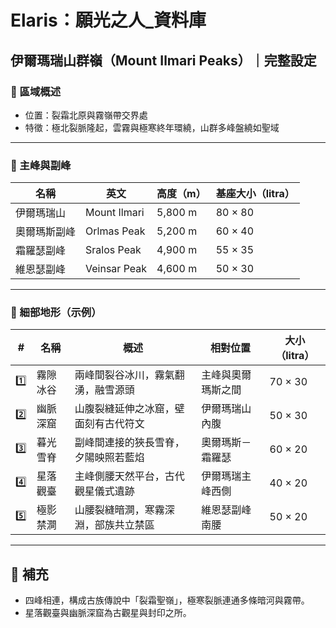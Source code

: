
# Elaris：願光之人_資料庫

## 伊爾瑪瑞山群嶺（Mount Ilmari Peaks）｜完整設定

### 📍 區域概述
- 位置：裂霜北原與霧嶺帶交界處
- 特徵：極北裂脈隆起，雲霧與極寒終年環繞，山群多峰盤繞如聖域

---

### 🗻 主峰與副峰

| 名稱 | 英文 | 高度（m） | 基座大小（litra） |
|------|--------------|----------------|----------------|
| 伊爾瑪瑞山 | Mount Ilmari | 5,800 m | 80 × 80 |
| 奧爾瑪斯副峰 | Orlmas Peak | 5,200 m | 60 × 40 |
| 霜羅瑟副峰 | Sralos Peak | 4,900 m | 55 × 35 |
| 維恩瑟副峰 | Veinsar Peak | 4,600 m | 50 × 30 |

---

### 🧭 細部地形（示例）

| # | 名稱 | 概述 | 相對位置 | 大小（litra） |
|---|------|------|-----------|----------------|
| 1️⃣ | 霧隙冰谷 | 兩峰間裂谷冰川，霧氣翻湧，融雪源頭 | 主峰與奧爾瑪斯之間 | 70 × 30 |
| 2️⃣ | 幽脈深窟 | 山腹裂縫延伸之冰窟，壁面刻有古代符文 | 伊爾瑪瑞山內腹 | 50 × 30 |
| 3️⃣ | 暮光雪脊 | 副峰間連接的狹長雪脊，夕陽映照若藍焰 | 奧爾瑪斯－霜羅瑟 | 60 × 20 |
| 4️⃣ | 星落觀臺 | 主峰側腰天然平台，古代觀星儀式遺跡 | 伊爾瑪瑞主峰西側 | 40 × 20 |
| 5️⃣ | 極影禁澗 | 山腰裂縫暗澗，寒霧深淵，部族共立禁區 | 維恩瑟副峰南腰 | 50 × 20 |

---

## 📏 補充
- 四峰相連，構成古族傳說中「裂霜聖嶺」，極寒裂脈連通多條暗河與霧帶。
- 星落觀臺與幽脈深窟為古觀星與封印之所。
